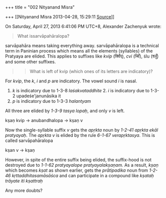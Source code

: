 +++
title = "002 Nityanand Misra"

+++
[[Nityanand Misra	2013-04-28, 15:29:11 [Source](https://groups.google.com/g/samskrita/c/WN8WHneJzhA)]]



  
  
On Saturday, April 27, 2013 6:41:06 PM UTC+8, Alexander Zachenyuk wrote:

> What issarvāpahāralopa?

  
sarvāpahāra means taking everything away. sarvāpahāralopa is a technical term in Paninian process which means all the elements (syllables) of the Pratyaya are elided. This applies to suffixes like *kvip* (क्विँप्), *cvi* (च्विँ), ślu (श्लुँ) and some other suffixes.  


> 
> > What is left of kvip (which ones of its letters are indicatory)?  
>   
> > 

  
For *kvip*, the *k*, *i* and *p* are indicatory. The vowel sound *i* is nasal.  

1.  *k* is indicatory due to 1-3-8 *laśakvataddhite* 2.  *i* is indicatory due to 1-3-2 upadeśe'janunāsika it  
3.  *p* is indicatory due to 1-3-3 *halantyam*

All three are elided by *1-3-9 tasya lopaḥ*, and only *v* is left.  

kṣaṇ kvip -> anubandhalopa -> kṣaṇ v

Now the single-syllable suffix *v* gets the *apṛkta* noun by *1-2-41 apṛkta ekāl pratyayaḥ*. The *apṛkta v* is elided by the rule *6-1-67 verapṛktasya*. This is called sarvāpahāralopa  
  
kṣan v -> kṣaṇ  
  

However, in spite of the entire suffix being elided, the suffix-hood is not destroyed due to *1-1-62 pratyayalope pratyayalakṣaṇam.* As a result, *kṣaṇ* which becomes *kṣat* as shown earlier, gets the *prātipadika* noun from *1-2-46 kṛttaddhitasamāsāśca* and can participate in a compound like *kṣataḥ trāyate iti kṣattraḥ*

Any more doubts?  
  
  

